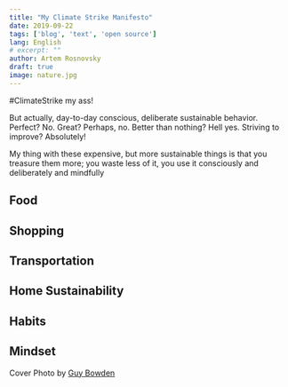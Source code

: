 ```yaml
---
title: "My Climate Strike Manifesto"
date: 2019-09-22
tags: ['blog', 'text', 'open source']
lang: English
# excerpt: ""
author: Artem Rosnovsky
draft: true
image: nature.jpg
---
```


#ClimateStrike my ass!

But actually, day-to-day conscious, deliberate sustainable behavior. Perfect? No. Great? Perhaps, no. Better than nothing? Hell yes. Striving to improve? Absolutely!

My thing with these expensive, but more sustainable things is that you treasure them more; you waste less of it, you use it consciously and deliberately and mindfully

## Food

## Shopping

## Transportation

## Home Sustainability

## Habits

## Mindset

Cover Photo by <a href="https://unsplash.com/@guybowden?utm_medium=referral&amp;utm_campaign=photographer-credit&amp;utm_content=creditBadge" target="_blank" rel="noopener noreferrer" title="Download free do whatever you want high-resolution photos from Guy Bowden">Guy Bowden</a>
